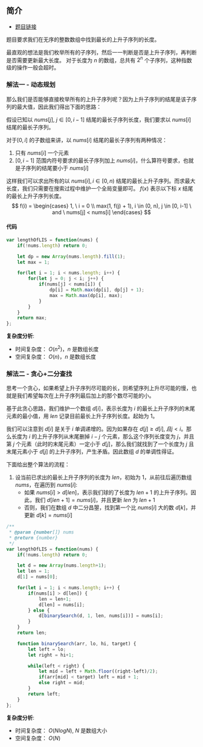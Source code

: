 ## 简介
- [题目链接](https://leetcode-cn.com/problems/longest-increasing-subsequence/)

题目要求我们在无序的整数数组中找到最长的上升子序列的长度。

最直观的想法是我们枚举所有的子序列，然后一一判断是否是上升子序列，再判断是否需要更新最大长度。
对于长度为 $n$ 的数组，总共有 $2^n$ 个子序列，这种指数级的操作一般会超时。




### 解法一 - 动态规划
那么我们是否能够直接枚举所有的上升子序列呢？因为上升子序列的结尾是该子序列的最大值，因此我们得出下面的思路：

假设已知以 $nums[j], \ j \in [0, i-1]$ 结尾的最长子序列长度，我们要求以 $nums[i]$ 结尾的最长子序列。

对于$[0, i]$ 的子数组来讲，以 $nums[i]$ 结尾的最长子序列有两种情况：
1. 只有 $nums[i]$ 一个元素
2. $[0, i-1]$ 范围内符号要求的最长子序列加上 $nums[i]$，什么算符号要求，也就是子序列的结尾要小于 $nums[i]$

这样我们可以求出所有的以 $nums[i], i \in [0, n)$ 结尾的最长上升子序列。而求最大长度，我们只需要在搜索过程中维护一个全局变量即可。
$f(x)$ 表示以下标 $x$ 结尾的最长上升子序列长度。
$$
f(i) = 
\begin{cases}
1, \ i = 0 \\
max(1, f(j) + 1), i \in (0, n), j \in [0, i-1] \ and \ nums[j] < nums[i] 
\end{cases}
$$


#### 代码
```javascript
var lengthOfLIS = function(nums) {
    if(!nums.length) return 0;

    let dp = new Array(nums.length).fill(1);
    let max = 1;

    for(let i = 1; i < nums.length; i++) {
        for(let j = 0; j < i; j++) {
            if(nums[j] < nums[i]) {
                dp[i] = Math.max(dp[i], dp[j] + 1);
                max = Math.max(dp[i], max);
            }
        }
    }
    return max;
};
```

**复杂度分析**:
- 时间复杂度： $O(n^2)$，$n$ 是数组长度
- 空间复杂度： $O(n)$，$n$ 是数组长度

### 解法二 - 贪心+二分查找
思考一个贪心，如果希望上升子序列尽可能的长，则希望序列上升尽可能的慢，也就是我们希望每次在上升子序列最后加上的那个数尽可能的小。

基于此贪心思路，我们维护一个数组 $d[i]$，表示长度为 $i$ 的最长上升子序列的末尾元素的最小值，用 $len$ 记录目前最长上升子序列长度。起始为 1。

我们可以注意到 $d[i]$ 是关于 $i$ 单调递增的。因为如果存在 $d[j] \geq d[i], 且 j < i$。那么长度为 $i$ 的上升子序列从末尾删掉 $i-j$ 个元素，那么这个序列长度变为 $j$，并且第 $j$ 个元素（此时的末尾元素）一定小于 $d[j]$，那么我们就找到了一个长度为 $j$ 且末尾元素小于 $d[j]$ 的上升子序列，产生矛盾。因此数组 $d$ 的单调性得证。

下面给出整个算法的流程：
1. 设当前已求出的最长上升子序列的长度为 $len$，初始为 $1$，从前往后遍历数组 $nums$，在遍历到 $nums[i]$:
    - 如果 $nums[i] > d[len]$，表示我们球的了长度为 $len+1$ 的上升子序列。因此，我们 $d[len+1] = nums[i]$，并且更新 $len$ 为 $len+1$
    - 否则，我们在数组 $d$ 中二分昌曌，找到第一个比 $nums[i]$ 大的数 $d[k]$，并更新 $d[k] = nums[i]$


```javascript
/**
 * @param {number[]} nums
 * @return {number}
 */
var lengthOfLIS = function(nums) {
    if(!nums.length) return 0;

    let d = new Array(nums.length+1);
    let len = 1;
    d[1] = nums[0];

    for(let i = 1; i < nums.length; i++) {
        if(nums[i] > d[len]) {
            len = len+1;
            d[len] = nums[i];
        } else {
            d[binarySearch(d, 1, len, nums[i])] = nums[i];
        }
    }
    return len;

    function binarySearch(arr, lo, hi, target) {
        let left = lo;
        let right = hi+1;

        while(left < right) {
            let mid = left + Math.floor((right-left)/2);
            if(arr[mid] < target) left = mid + 1;
            else right = mid;
        }
        return left;
    }
};

```

**复杂度分析**:
- 时间复杂度： $O(NlogN)$, $N$ 是数组大小
- 空间复杂度： $O(N)$